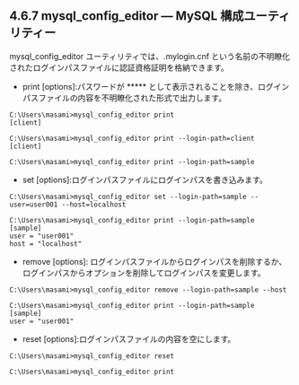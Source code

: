 ## 4.6.7 mysql_config_editor — MySQL 構成ユーティリティー
mysql_config_editor ユーティリティでは、.mylogin.cnf という名前の不明瞭化されたログインパスファイルに認証資格証明を格納できます。 

* print [options]:パスワードが ***** として表示されることを除き、ログインパスファイルの内容を不明瞭化された形式で出力します。
```
C:\Users\masami>mysql_config_editor print
[client]

C:\Users\masami>mysql_config_editor print --login-path=client
[client]

C:\Users\masami>mysql_config_editor print --login-path=sample
```
* set [options]:ログインパスファイルにログインパスを書き込みます。
```
C:\Users\masami>mysql_config_editor set --login-path=sample --user=user001 --host=localhost

C:\Users\masami>mysql_config_editor print --login-path=sample
[sample]
user = "user001"
host = "localhost"
```

* remove [options]:
ログインパスファイルからログインパスを削除するか、ログインパスからオプションを削除してログインパスを変更します。
```
C:\Users\masami>mysql_config_editor remove --login-path=sample --host

C:\Users\masami>mysql_config_editor print --login-path=sample
[sample]
user = "user001"
```
* reset [options]:ログインパスファイルの内容を空にします。
```
C:\Users\masami>mysql_config_editor reset

C:\Users\masami>mysql_config_editor print
```